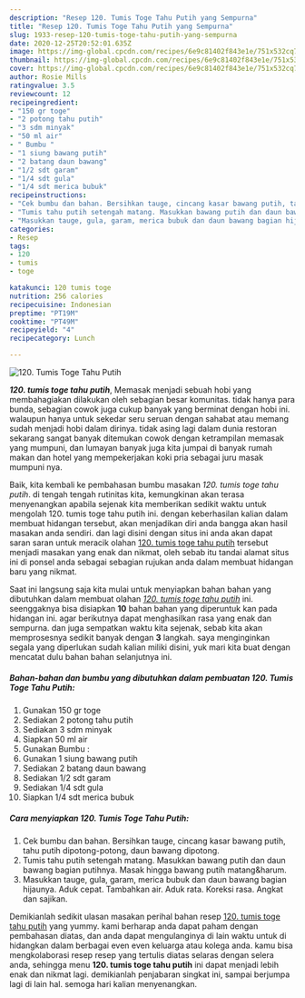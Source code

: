 ```yaml
---
description: "Resep 120. Tumis Toge Tahu Putih yang Sempurna"
title: "Resep 120. Tumis Toge Tahu Putih yang Sempurna"
slug: 1933-resep-120-tumis-toge-tahu-putih-yang-sempurna
date: 2020-12-25T20:52:01.635Z
image: https://img-global.cpcdn.com/recipes/6e9c81402f843e1e/751x532cq70/120-tumis-toge-tahu-putih-foto-resep-utama.jpg
thumbnail: https://img-global.cpcdn.com/recipes/6e9c81402f843e1e/751x532cq70/120-tumis-toge-tahu-putih-foto-resep-utama.jpg
cover: https://img-global.cpcdn.com/recipes/6e9c81402f843e1e/751x532cq70/120-tumis-toge-tahu-putih-foto-resep-utama.jpg
author: Rosie Mills
ratingvalue: 3.5
reviewcount: 12
recipeingredient:
- "150 gr toge"
- "2 potong tahu putih"
- "3 sdm minyak"
- "50 ml air"
- " Bumbu "
- "1 siung bawang putih"
- "2 batang daun bawang"
- "1/2 sdt garam"
- "1/4 sdt gula"
- "1/4 sdt merica bubuk"
recipeinstructions:
- "Cek bumbu dan bahan. Bersihkan tauge, cincang kasar bawang putih, tahu putih dipotong-potong, daun bawang dipotong."
- "Tumis tahu putih setengah matang. Masukkan bawang putih dan daun bawang bagian putihnya. Masak hingga bawang putih matang&amp;harum."
- "Masukkan tauge, gula, garam, merica bubuk dan daun bawang bagian hijaunya. Aduk cepat. Tambahkan air. Aduk rata. Koreksi rasa. Angkat dan sajikan."
categories:
- Resep
tags:
- 120
- tumis
- toge

katakunci: 120 tumis toge 
nutrition: 256 calories
recipecuisine: Indonesian
preptime: "PT19M"
cooktime: "PT49M"
recipeyield: "4"
recipecategory: Lunch

---
```



![120. Tumis Toge Tahu Putih](https://img-global.cpcdn.com/recipes/6e9c81402f843e1e/751x532cq70/120-tumis-toge-tahu-putih-foto-resep-utama.jpg)

<b><i>120. tumis toge tahu putih</i></b>, Memasak menjadi sebuah hobi yang membahagiakan dilakukan oleh sebagian besar komunitas. tidak hanya para bunda, sebagian cowok juga cukup banyak yang berminat dengan hobi ini. walaupun hanya untuk sekedar seru seruan dengan sahabat atau memang sudah menjadi hobi dalam dirinya. tidak asing lagi dalam dunia restoran sekarang sangat banyak ditemukan cowok dengan ketrampilan memasak yang mumpuni, dan lumayan banyak juga kita jumpai di banyak rumah makan dan hotel yang mempekerjakan koki pria sebagai juru masak mumpuni nya.



Baik, kita kembali ke pembahasan bumbu masakan <i>120. tumis toge tahu putih</i>. di tengah tengah rutinitas kita, kemungkinan akan terasa menyenangkan apabila sejenak kita memberikan sedikit waktu untuk mengolah 120. tumis toge tahu putih ini. dengan keberhasilan kalian dalam membuat hidangan tersebut, akan menjadikan diri anda bangga akan hasil masakan anda sendiri. dan lagi disini dengan situs ini anda akan dapat saran saran untuk meracik olahan <u>120. tumis toge tahu putih</u> tersebut menjadi masakan yang enak dan nikmat, oleh sebab itu tandai alamat situs ini di ponsel anda sebagai sebagian rujukan anda dalam membuat hidangan baru yang nikmat.


Saat ini langsung saja kita mulai untuk menyiapkan bahan bahan yang dibutuhkan dalam membuat olahan <u><i>120. tumis toge tahu putih</i></u> ini. seenggaknya bisa disiapkan <b>10</b> bahan bahan yang diperuntuk kan pada hidangan ini. agar berikutnya dapat menghasilkan rasa yang enak dan sempurna. dan juga sempatkan waktu kita sejenak, sebab kita akan memprosesnya sedikit banyak dengan <b>3</b> langkah. saya menginginkan segala yang diperlukan sudah kalian miliki disini, yuk mari kita buat dengan mencatat dulu bahan bahan selanjutnya ini.

<!--inarticleads1-->

##### Bahan-bahan dan bumbu yang dibutuhkan dalam pembuatan 120. Tumis Toge Tahu Putih:

1. Gunakan 150 gr toge
1. Sediakan 2 potong tahu putih
1. Sediakan 3 sdm minyak
1. Siapkan 50 ml air
1. Gunakan  Bumbu :
1. Gunakan 1 siung bawang putih
1. Sediakan 2 batang daun bawang
1. Sediakan 1/2 sdt garam
1. Sediakan 1/4 sdt gula
1. Siapkan 1/4 sdt merica bubuk




<!--inarticleads2-->

##### Cara menyiapkan 120. Tumis Toge Tahu Putih:

1. Cek bumbu dan bahan. Bersihkan tauge, cincang kasar bawang putih, tahu putih dipotong-potong, daun bawang dipotong.
1. Tumis tahu putih setengah matang. Masukkan bawang putih dan daun bawang bagian putihnya. Masak hingga bawang putih matang&amp;harum.
1. Masukkan tauge, gula, garam, merica bubuk dan daun bawang bagian hijaunya. Aduk cepat. Tambahkan air. Aduk rata. Koreksi rasa. Angkat dan sajikan.




Demikianlah sedikit ulasan masakan perihal bahan resep <u>120. tumis toge tahu putih</u> yang yummy. kami berharap anda dapat paham dengan pembahasan diatas, dan anda dapat mengulanginya di lain waktu untuk di hidangkan dalam berbagai even even keluarga atau kolega anda. kamu bisa mengkolaborasi resep resep yang tertulis diatas selaras dengan selera anda, sehingga menu <b>120. tumis toge tahu putih</b> ini dapat menjadi lebih enak dan nikmat lagi. demikianlah penjabaran singkat ini, sampai berjumpa lagi di lain hal. semoga hari kalian menyenangkan.
